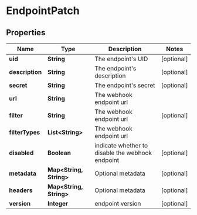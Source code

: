 

# EndpointPatch


## Properties

Name | Type | Description | Notes
------------ | ------------- | ------------- | -------------
**uid** | **String** | The endpoint&#39;s UID |  [optional]
**description** | **String** | The endpoint&#39;s description |  [optional]
**secret** | **String** | The endpoint&#39;s secret |  [optional]
**url** | **String** | The webhook endpoint url | 
**filter** | **String** | The webhook endpoint url |  [optional]
**filterTypes** | **List&lt;String&gt;** | The webhook endpoint url | 
**disabled** | **Boolean** | indicate whether to disable the webhook endpoint |  [optional]
**metadata** | **Map&lt;String, String&gt;** | Optional metadata |  [optional]
**headers** | **Map&lt;String, String&gt;** | Optional metadata |  [optional]
**version** | **Integer** | endpoint version |  [optional]



